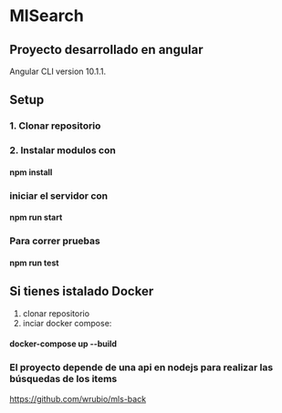 # MlSearch
## Proyecto desarrollado en angular
Angular CLI version 10.1.1.

## Setup
### 1. Clonar repositorio 

### 2. Instalar modulos con
#### npm install

### iniciar el servidor con
#### npm run start

### Para correr pruebas
#### npm run test

## Si tienes istalado Docker
1. clonar repositorio
2. inciar docker compose:
#### docker-compose up --build

### El proyecto depende de una api en nodejs para realizar las búsquedas de los items
https://github.com/wrubio/mls-back
